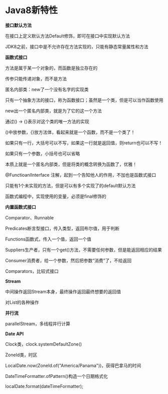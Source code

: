 # Java8新特性



**接口默认方法**

在接口上定义默认方法Default修饰，即可在接口中实现默认方法

JDK8之前，接口中是不允许存在方法实现的，只能有静态常量属性和方法



**函数式接口**

方法是属于某一个对象的，而函数是独立存在的

传参只能传递对象，而不是方法



匿名内部类：new了一个没有名字的实现类



只有一个抽象方法的接口，称为函数接口；虽然是一个类，但是可以当作函数使用

new出一个匿名内部类，就是为了它的这一个方法

通过() -> {}表示对这个类的唯一方法的实现

()中放参数，{}放方法体，看起来就是一个函数，而不是一个类了！

如果只有一行，大括号可以不写，如果这一行就是返回值，则return也可以不写！

如果只有一个参数，小括号也可以省略

本质上就是一个匿名内部类，但是将类的概念转换为函数了，优雅！



@FunctioanlInterface 注解，起到一个告知他人的作用，不加也是函数式接口

只能有1个未实现的方法，但是可以有多个实现了的default默认方法



函数式编程中，实现使用的变量，必须是final修饰的



**内置函数式接口**

Comparator、Runnable



Predicates断言型接口，传入类型，返回布尔值，用于判断

Functions函数式，传入一个值，返回一个值

Suppliers生产者，只有一个get()方法，不需要任何参数，但是能返回相应的结果

Consumer消费者，给一个参数，然后把参数“消费”了，不给返回

Comparators，比较式接口



**Stream**

中间操作返回Stream本身，最终操作返回最终想要的返回值

对List的各种操作



**并行流**

parallelStream，多线程并行计算



**Date API**

Clock类，clock.systemDefaultZone()

ZoneId类，时区

LocalDate.now(ZoneId.of("America/Panama"))，获得巴拿马的时间

DateTimeFormatter.ofPattern()构造一个日期格式化

localDate.format(dateTimeFormatter);



